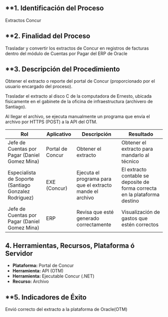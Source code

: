 ## **1. Identificación del Proceso

 Extractos Concur

## **2. Finalidad del Proceso

Trasladar y convertir los extractos de Concur en registros de facturas dentro del módulo de Cuentas por Pagar del ERP de Oracle

## **3. Descripción del Procedimiento

 Obtener el extracto o reporte del portal de Concur (proporcionado por el usuario encargado del proceso).

Trasladar el extracto al disco C de la computadora de Ernesto, ubicada físicamente en el gabinete de la oficina de infraestructura (archivero de Santiago).

Al llegar el archivo, se ejecuta manualmente un programa que envía el archivo por HTTPS (POST) a la API del OTM.

|**Rol**|**Aplicativo**|**Descripción**|**Resultado**|
|---|---|---|---|
|Jefe de Cuentas por Pagar (Daniel Gomez Mina)|Portal de Concur|Obtener el extracto|Obtener el extracto para mandarlo al técnico|
|Especialista de Soporte (Santiago Gonzalez Rodriguez)|EXE (Concur)|Ejecuta el programa para que el extracto mande el archivo|El extracto contable se deposite de forma correcta en la plataforma destino|
|Jefe de Cuentas por Pagar (Daniel Gomez Mina)|ERP|Revisa que esté generado correctamente|Visualización de gastos que estén correctos|

## **4. Herramientas, Recursos, Plataforma ó Servidor**


- **Plataforma:** Portal de Concur
- **Herramienta:** API (OTM)
- **Herramienta:** Ejecutable Concur (.NET)
- **Recurso:** Archivo
## **5. Indicadores de Éxito
Envió correcto del extracto a la plataforma de Oracle(OTM)
